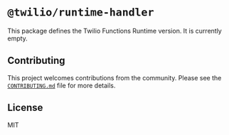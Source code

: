 # `@twilio/runtime-handler`

This package defines the Twilio Functions Runtime version. It is currently empty.

## Contributing

This project welcomes contributions from the community. Please see the [`CONTRIBUTING.md`](https://github.com/twilio-labs/serverless-toolkit/blob/main/docs/CONTRIBUTING.md) file for more details.

## License

MIT
